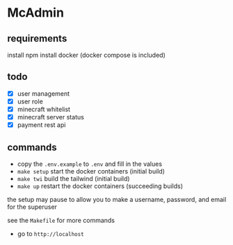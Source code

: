 # McAdmin

## requirements

install npm
install docker (docker compose is included)

## todo

- [x] user management
- [x] user role
- [x] minecraft whitelist
- [x] minecraft server status
- [x] payment rest api

## commands

- copy the `.env.example` to `.env` and fill in the values
- `make setup` start the docker containers (initial build)
- `make twi` build the tailwind (initial build)
- `make up` restart the docker containers (succeeding builds)

the setup may pause to allow you to make a username, password, and email for the superuser

see the `Makefile` for more commands

- go to `http://localhost`
